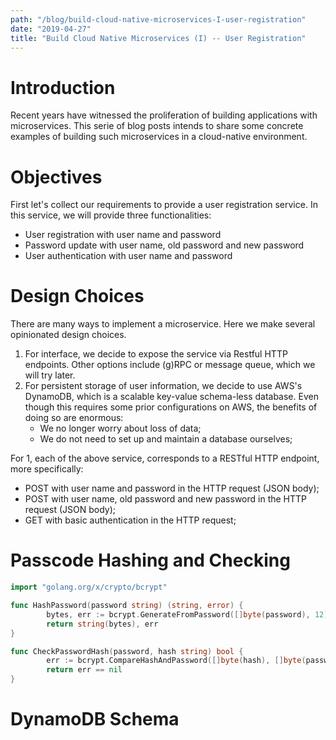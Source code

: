 ```yaml
---
path: "/blog/build-cloud-native-microservices-I-user-registration"
date: "2019-04-27"
title: "Build Cloud Native Microservices (I) -- User Registration"
---
```


# Introduction

Recent years have witnessed the proliferation of building applications with microservices. This serie of blog posts intends to share some concrete examples of building such microservices in a cloud-native environment.


# Objectives

First let's collect our requirements to provide a user registration service. In this service, we will provide three functionalities:

* User registration with user name and password
* Password update with user name, old password and new password
* User authentication with user name and password

# Design Choices

There are many ways to implement a microservice. Here we make several opinionated design choices. 

1. For interface, we decide to expose the service via Restful HTTP endpoints. Other options include (g)RPC or message queue, which we will try later. 
2. For persistent storage of user information, we decide to use AWS's DynamoDB, which is a scalable key-value schema-less database. Even though this requires some prior configurations on AWS, the benefits of doing so are enormous:
    * We no longer worry about loss of data;
    * We do not need to set up and maintain a database ourselves;

For 1, each of the above service, corresponds to a RESTful HTTP endpoint, more specifically:

* POST with user name and password in the HTTP request (JSON body);
* POST with user name, old password and new password in the HTTP request (JSON body);
* GET with basic authentication in the HTTP request;

# Passcode Hashing and Checking

```go
import "golang.org/x/crypto/bcrypt"

func HashPassword(password string) (string, error) {
        bytes, err := bcrypt.GenerateFromPassword([]byte(password), 12)
        return string(bytes), err
}

func CheckPasswordHash(password, hash string) bool {
        err := bcrypt.CompareHashAndPassword([]byte(hash), []byte(password))
        return err == nil
}
```

# DynamoDB Schema

